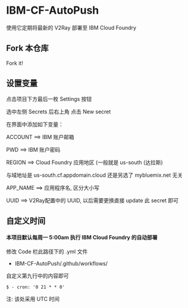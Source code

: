 # IBM-CF-AutoPush

使用它定期将最新的 V2Ray 部署至 IBM Cloud Foundry



## Fork 本仓库

Fork it!



## 设置变量

点击项目下方最后一枚 Settings 按钮

选中左侧 Secrets 后右上角 点击 New secret

在界面中添加如下变量：


  ACCOUNT     ==>   IBM 账户邮箱

  PWD         ==>   IBM 账户密码

  REGION      ==>   Cloud Foundry 应用地区 (一般就是 us-south (达拉斯)

  与域地址是 us-south.cf.appdomain.cloud 还是另选了 mybluemix.net 无关

  APP_NAME    ==>   应用程序名, 区分大小写

  UUID        ==>   V2Ray配置中的 UUID, 以后需要更换直接 update 此 secret 即可



## 自定义时间

#### 本项目默认每周一 5:00am 执行 IBM Cloud Foundry 的自动部署

修改 Code 栏此路径下的 .yml 文件

- IBM-CF-AutoPush/.github/workflows/

自定义第九行中的内容即可

```
$ - cron: '0 21 * * 0'
```

注: 该处采用 UTC 时间
